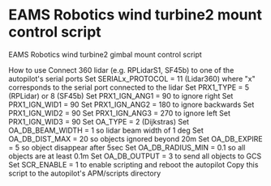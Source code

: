 # EAMS Robotics wind turbine2 mount control script

EAMS Robotics wind turbine2 gimbal mount control script

How to use
    Connect 360 lidar (e.g. RPLidarS1, SF45b) to one of the autopilot's serial ports
    Set SERIALx_PROTOCOL = 11 (Lidar360) where "x" corresponds to the serial port connected to the lidar
    Set PRX1_TYPE = 5 (RPLidar) or 8 (SF45b)
    Set PRX1_IGN_ANG1 = 90 to ignore right
    Set PRX1_IGN_WID1 = 90
    Set PRX1_IGN_ANG2 = 180 to ignore backwards
    Set PRX1_IGN_WID2 = 90
    Set PRX1_IGN_ANG3 = 270 to ignore left
    Set PRX1_IGN_WID3 = 90
    Set OA_TYPE = 2 (Dijkstras)
    Set OA_DB_BEAM_WIDTH = 1 so lidar beam width of 1 deg
    Set OA_DB_DIST_MAX = 20 so objects ignored beyond 20m
    Set OA_DB_EXPIRE = 5 so object disappear after 5sec
    Set OA_DB_RADIUS_MIN = 0.1 so all objects are at least 0.1m
    Set OA_DB_OUTPUT = 3 to send all objects to GCS
    Set SCR_ENABLE = 1 to enable scripting and reboot the autopilot
    Copy this script to the autopilot's APM/scripts directory
